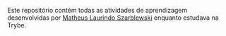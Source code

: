 Este repositório contém todas as atividades de aprendizagem desenvolvidas 
por [Matheus Laurindo Szarblewski](https://www.linkedin.com/in/matheus-szarblewski/) enquanto estudava na Trybe.
